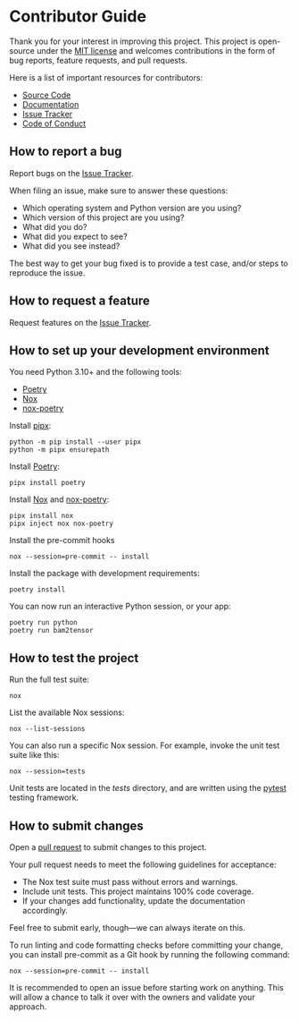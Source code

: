 # Contributor Guide

Thank you for your interest in improving this project.
This project is open-source under the [MIT license] and
welcomes contributions in the form of bug reports, feature requests, and pull requests.

Here is a list of important resources for contributors:

- [Source Code]
- [Documentation]
- [Issue Tracker]
- [Code of Conduct]

## How to report a bug

Report bugs on the [Issue Tracker].

When filing an issue, make sure to answer these questions:

- Which operating system and Python version are you using?
- Which version of this project are you using?
- What did you do?
- What did you expect to see?
- What did you see instead?

The best way to get your bug fixed is to provide a test case,
and/or steps to reproduce the issue.

## How to request a feature

Request features on the [Issue Tracker].

## How to set up your development environment

You need Python 3.10+ and the following tools:

- [Poetry]
- [Nox]
- [nox-poetry]

Install [pipx]:

```console
python -m pip install --user pipx
python -m pipx ensurepath
```

Install [Poetry]:

```console
pipx install poetry
```

Install [Nox] and [nox-poetry]:

```console
pipx install nox
pipx inject nox nox-poetry
```

Install the pre-commit hooks

```console
nox --session=pre-commit -- install
```

Install the package with development requirements:

```console
poetry install
```

You can now run an interactive Python session, or your app:

```console
poetry run python
poetry run bam2tensor
```

## How to test the project

Run the full test suite:

```console
nox
```

List the available Nox sessions:

```console
nox --list-sessions
```

You can also run a specific Nox session.
For example, invoke the unit test suite like this:

```console
nox --session=tests
```

Unit tests are located in the _tests_ directory,
and are written using the [pytest] testing framework.

## How to submit changes

Open a [pull request] to submit changes to this project.

Your pull request needs to meet the following guidelines for acceptance:

- The Nox test suite must pass without errors and warnings.
- Include unit tests. This project maintains 100% code coverage.
- If your changes add functionality, update the documentation accordingly.

Feel free to submit early, though—we can always iterate on this.

To run linting and code formatting checks before committing your change, you can install pre-commit as a Git hook by running the following command:

```console
nox --session=pre-commit -- install
```

It is recommended to open an issue before starting work on anything.
This will allow a chance to talk it over with the owners and validate your approach.

[mit license]: https://opensource.org/licenses/MIT
[source code]: https://github.com/mcwdsi/bam2tensor
[documentation]: https://mcwdsi.github.io/bam2tensor
[issue tracker]: https://github.com/mcwdsi/bam2tensor/issues
[pipx]: https://pipx.pypa.io/
[poetry]: https://python-poetry.org/
[nox]: https://nox.thea.codes/
[nox-poetry]: https://nox-poetry.readthedocs.io/
[pytest]: https://pytest.readthedocs.io/
[pull request]: https://github.com/mcwdsi/bam2tensor/pulls

<!-- github-only -->

[code of conduct]: CODE_OF_CONDUCT.md
